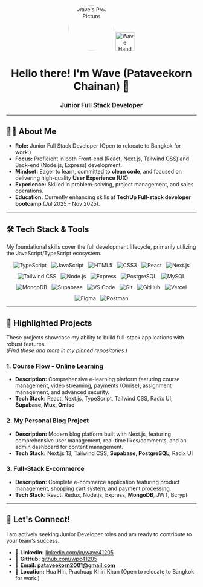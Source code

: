 <div align="center">
  <!-- Profile Picture -->
  <img src="https://github.com/wpc41205.png" width="120" height="120" style="border-radius: 50%;" alt="Wave's Profile Picture"/>

  <!-- Animated Wave Emoji -->
  <img src="https://user-images.githubusercontent.com/18350557/176309783-0785949b-9127-417c-8b55-ab5a4333674e.gif" width="50" height="50" alt="Wave Hand Animation"/>

  <h1>Hello there! I'm Wave (Pataveekorn Chainan) 👋</h1>
  <h3>Junior Full Stack Developer</h3>
</div>

---

## 👨‍💻 About Me

* **Role:** Junior Full Stack Developer (Open to relocate to Bangkok for work.)
* **Focus:** Proficient in both Front-end (React, Next.js, Tailwind CSS) and Back-end (Node.js, Express) development.
* **Mindset:** Eager to learn, committed to **clean code**, and focused on delivering high-quality **User Experience (UX)**.
* **Experience:** Skilled in problem-solving, project management, and sales operations.
* **Education:** Currently enhancing skills at **TechUp Full-stack developer bootcamp** (Jul 2025 - Nov 2025).

---

## 🛠️ Tech Stack & Tools

My foundational skills cover the full development lifecycle, primarily utilizing the JavaScript/TypeScript ecosystem.

<div align="center" style="display: flex; flex-wrap: wrap; gap: 12px; justify-content: center; margin-top: 15px;">
  <img title="TypeScript" src="https://skillicons.dev/icons?i=ts" />
  <img title="JavaScript" src="https://skillicons.dev/icons?i=js" />
  <img title="HTML5" src="https://skillicons.dev/icons?i=html" />
  <img title="CSS3" src="https://skillicons.dev/icons?i=css" />

  <img title="React" src="https://skillicons.dev/icons?i=react" />
  <img title="Next.js" src="https://skillicons.dev/icons?i=nextjs" />
  <img title="Tailwind CSS" src="https://skillicons.dev/icons?i=tailwind" />

  <img title="Node.js" src="https://skillicons.dev/icons?i=nodejs" />
  <img title="Express" src="https://skillicons.dev/icons?i=express" />

  <img title="PostgreSQL" src="https://skillicons.dev/icons?i=postgres" />
  <img title="MySQL" src="https://skillicons.dev/icons?i=mysql" />
  <img title="MongoDB" src="https://skillicons.dev/icons?i=mongodb" />
  <img title="Supabase" src="https://skillicons.dev/icons?i=supabase" />

  <img title="VS Code" src="https://skillicons.dev/icons?i=vscode" />
  <img title="Git" src="https://skillicons.dev/icons?i=git" />
  <img title="GitHub" src="https://skillicons.dev/icons?i=github" />
  <img title="Vercel" src="https://skillicons.dev/icons?i=vercel" />
  <img title="Figma" src="https://skillicons.dev/icons?i=figma" />
  <img title="Postman" src="https://skillicons.dev/icons?i=postman" />
</div>

---

## 🌟 Highlighted Projects

These projects showcase my ability to build full-stack applications with robust features.  
*(Find these and more in my pinned repositories.)*

### 1. Course Flow - Online Learning 
* **Description:** Comprehensive e-learning platform featuring course management, video streaming, payments (Omise), assignment management, and advanced security.
* **Tech Stack:** React, Next.js, TypeScript, Tailwind CSS, Radix UI, **Supabase, Mux, Omise**

### 2. My Personal Blog Project
* **Description:** Modern blog platform built with Next.js, featuring comprehensive user management, real-time likes/comments, and an admin dashboard for content management.
* **Tech Stack:** Next.js 13, Tailwind CSS, **Supabase, PostgreSQL**, Radix UI

### 3. Full-Stack E-commerce
* **Description:** Complete e-commerce application featuring product management, shopping cart system, and payment processing.
* **Tech Stack:** React, Redux, Node.js, Express, **MongoDB**, JWT, Bcrypt

---

## 🤝 Let's Connect!

I am actively seeking Junior Developer roles and am ready to contribute to your team's success.

* 💼 **LinkedIn:** [linkedin.com/in/wave41205](https://www.linkedin.com/in/wave41205/)
* 🐙 **GitHub:** [github.com/wpc41205](https://github.com/wpc41205)
* 📧 **Email:** **pataveekorn2001@gmail.com**
* 📍 **Location:** Hua Hin, Prachuap Khiri Khan (Open to relocate to Bangkok for work.)
